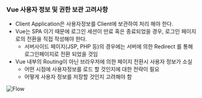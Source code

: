### Vue 사용자 정보 및 권한 보관 고려사항

- Client Application은 사용자정보를 Client에 보관하여 처리 해야 한다.
- Vue는 SPA 이기 때문에 로그인 세션이 만료 혹은 종료되었을 경우, 로그인 페이지로의 전환을 직접 작성해야 한다.
    + 서버사이드 페이지(JSP, PHP 등)의 경우에는 서버에 의한 Redirect 를 통해 로그인페이지로 전환 되었을 것임
- Vue 내부의 Routing이 아닌 브라우저에 의한 페이지 전환시 사용자 정보가 소실
    + 어떤 시점에 사용자정보를 로드 할 것인지에 대한 전략이 필요
    + 어떻게 사용자 정보를 저장할 것인지 고려해야 함

![Flow](https://media-api.atlassian.io/file/5233ccea-f471-4de6-9fde-a7a5c4c07ea2/image?mode=full-fit&client=ac9cd94a-a769-4dac-b7f3-e1982c424403&token=eyJhbGciOiJIUzI1NiJ9.eyJpc3MiOiJhYzljZDk0YS1hNzY5LTRkYWMtYjdmMy1lMTk4MmM0MjQ0MDMiLCJhY2Nlc3MiOnsidXJuOmZpbGVzdG9yZTpmaWxlOjUyMzNjY2VhLWY0NzEtNGRlNi05ZmRlLWE3YTVjNGMwN2VhMiI6WyJyZWFkIl19LCJleHAiOjE1MDA4MTc1NTAsIm5iZiI6MTUwMDgxNDE5MH0._HCku5ckEs0BLHntyAzDlvfivSTlrXDJNQ9X2bEn7do)
